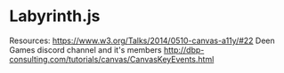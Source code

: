 # Labyrinth.js

Resources:
https://www.w3.org/Talks/2014/0510-canvas-a11y/#22
Deen Games discord channel and it's members
http://dbp-consulting.com/tutorials/canvas/CanvasKeyEvents.html
